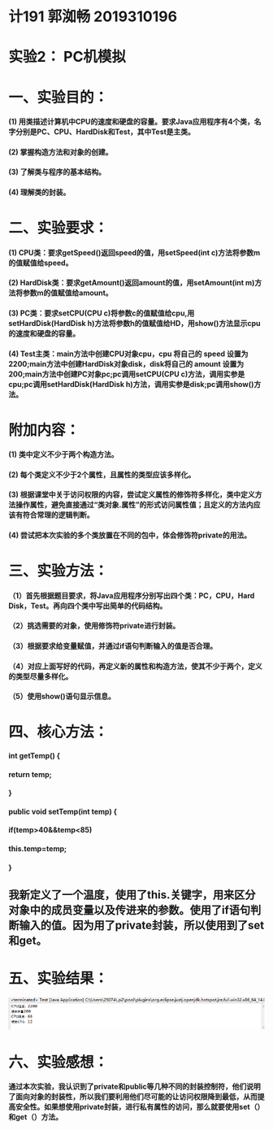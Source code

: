 # 计191 郭洳畅 2019310196

# 实验2： PC机模拟


# 一、实验目的：

#### (1) 用类描述计算机中CPU的速度和硬盘的容量。要求Java应用程序有4个类，名字分别是PC、CPU、HardDisk和Test，其中Test是主类。

#### (2) 掌握构造方法和对象的创建。

#### (3) 了解类与程序的基本结构。

#### (4) 理解类的封装。


# 二、实验要求：

#### (1) CPU类：要求getSpeed()返回speed的值，用setSpeed(int c)方法将参数m的值赋值给speed。

#### (2) HardDisk类：要求getAmount()返回amount的值，用setAmount(int m)方法将参数m的值赋值给amount。

#### (3) PC类：要求setCPU(CPU c)将参数c的值赋值给cpu,用setHardDisk(HardDisk h)方法将参数h的值赋值给HD，用show()方法显示cpu的速度和硬盘的容量。

#### (4) Test主类：main方法中创建CPU对象cpu，cpu 将自己的 speed 设置为2200;main方法中创建HardDisk对象disk，disk将自己的 amount 设置为200;main方法中创建PC对象pc;pc调用setCPU(CPU c)方法，调用实参是cpu;pc调用setHardDisk(HardDisk h)方法，调用实参是disk;pc调用show()方法。


# 附加内容：

#### (1) 类中定义不少于两个构造方法。

#### (2) 每个类定义不少于2个属性，且属性的类型应该多样化。

#### (3) 根据课堂中关于访问权限的内容，尝试定义属性的修饰符多样化，类中定义方法操作属性，避免直接通过“类对象.属性”的形式访问属性值；且定义的方法内应该有符合常理的逻辑判断。

#### (4) 尝试把本次实验的多个类放置在不同的包中，体会修饰符private的用法。


# 三、实验方法：

#### （1）首先根据题目要求，将Java应用程序分别写出四个类：PC，CPU，Hard Disk，Test。再向四个类中写出简单的代码结构。

#### （2）挑选需要的对象，使用修饰符private进行封装。

#### （3）根据要求给变量赋值，并通过if语句判断输入的值是否合理。

#### （4）对应上面写好的代码，再定义新的属性和构造方法，使其不少于两个，定义的类型尽量多样化。

#### （5）使用show()语句显示信息。


# 四、核心方法：

####    int getTemp() {
       
####        return temp;
      
####    }
    
####    public void setTemp(int temp) {
    
####    	if(temp>40&&temp<85)
      
####    		this.temp=temp;
        
####    }
    
## 我新定义了一个温度，使用了this.关键字，用来区分对象中的成员变量以及传进来的参数。使用了if语句判断输入的值。因为用了private封装，所以使用到了set和get。


# 五、实验结果：

![307735ff2858e64a35e543fe97d3672.png](https://github.com/GuoRuChang-226/experiment2-2019310196/blob/main/307735ff2858e64a35e543fe97d3672.png)

  



# 六、实验感想：

#### 通过本次实验，我认识到了private和public等几种不同的封装控制符，他们说明了面向对象的封装性，所以我们要利用他们尽可能的让访问权限降到最低，从而提高安全性。如果想使用private封装，进行私有属性的访问，那么就要使用set（）和get（）方法。



